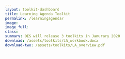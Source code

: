 ```yaml
---
layout: toolkit-dashboard
title: Learning Agenda Toolkit
permalink: /learningagenda/
image:
image_full:
class:
summary: OES will release 3 toolkits in Janurary 2020
download: /assets/toolkits/LA_workbook.docx
download-two: /assets/toolkits/LA_overview.pdf

---
```

